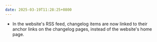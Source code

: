 ```yaml
---
date: 2025-03-19T11:28:25+0800
---
```


* In the website's RSS feed, changelog items are now linked to their anchor links on the changelog pages, instead of the website's home page.